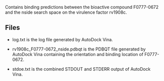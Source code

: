 Contains binding predictions between the bioactive compound F0777-0672 and the nside search space on the virulence factor rv1908c.

## Files

- log.txt is the log file generated by AutoDock Vina.

- rv1908c_F0777-0672_nside.pdbqt is the PDBQT file generated by AutoDock Vina containing the orientation and binding location of F0777-0672.

- stdoe.txt is the combined STDOUT and STDERR output of AutoDock Vina.

